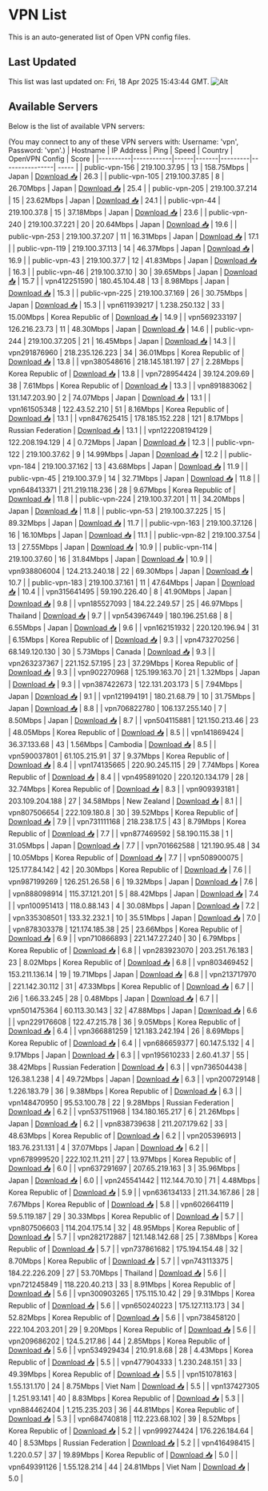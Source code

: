 # VPN List

This is an auto-generated list of Open VPN config files.

## Last Updated

This list was last updated on: Fri, 18 Apr 2025 15:43:44 GMT.
![Alt](https://repobeats.axiom.co/api/embed/186b98318ef1479477931607c1ad7d823f12451f.svg "Repobeats analytics image")

## Available Servers

Below is the list of available VPN servers:

(You may connect to any of these VPN servers with: Username: 'vpn', Password: 'vpn'.)
| Hostname | IP Address | Ping | Speed | Country | OpenVPN Config | Score |
|----------|------------|------|-------|---------|----------------| ----- |
| public-vpn-156 | 219.100.37.95 | 13 | 158.75Mbps | Japan | [Download 📥](./configs/server_0_JP.ovpn) | 26.3 |
| public-vpn-105 | 219.100.37.85 | 8 | 26.70Mbps | Japan | [Download 📥](./configs/server_1_JP.ovpn) | 25.4 |
| public-vpn-205 | 219.100.37.214 | 15 | 23.62Mbps | Japan | [Download 📥](./configs/server_2_JP.ovpn) | 24.1 |
| public-vpn-44 | 219.100.37.8 | 15 | 37.18Mbps | Japan | [Download 📥](./configs/server_3_JP.ovpn) | 23.6 |
| public-vpn-240 | 219.100.37.221 | 20 | 20.64Mbps | Japan | [Download 📥](./configs/server_4_JP.ovpn) | 19.6 |
| public-vpn-253 | 219.100.37.207 | 11 | 16.31Mbps | Japan | [Download 📥](./configs/server_5_JP.ovpn) | 17.1 |
| public-vpn-119 | 219.100.37.113 | 14 | 46.37Mbps | Japan | [Download 📥](./configs/server_6_JP.ovpn) | 16.9 |
| public-vpn-43 | 219.100.37.7 | 12 | 41.83Mbps | Japan | [Download 📥](./configs/server_7_JP.ovpn) | 16.3 |
| public-vpn-46 | 219.100.37.10 | 30 | 39.65Mbps | Japan | [Download 📥](./configs/server_8_JP.ovpn) | 15.7 |
| vpn412251590 | 180.45.104.48 | 13 | 8.98Mbps | Japan | [Download 📥](./configs/server_9_JP.ovpn) | 15.3 |
| public-vpn-225 | 219.100.37.169 | 26 | 30.75Mbps | Japan | [Download 📥](./configs/server_10_JP.ovpn) | 15.3 |
| vpn611939217 | 1.238.250.132 | 33 | 15.00Mbps | Korea Republic of | [Download 📥](./configs/server_11_KR.ovpn) | 14.9 |
| vpn569233197 | 126.216.23.73 | 11 | 48.30Mbps | Japan | [Download 📥](./configs/server_12_JP.ovpn) | 14.6 |
| public-vpn-244 | 219.100.37.205 | 21 | 16.45Mbps | Japan | [Download 📥](./configs/server_13_JP.ovpn) | 14.3 |
| vpn291876960 | 218.235.126.223 | 34 | 36.01Mbps | Korea Republic of | [Download 📥](./configs/server_14_KR.ovpn) | 13.8 |
| vpn380548616 | 218.145.181.197 | 27 | 2.28Mbps | Korea Republic of | [Download 📥](./configs/server_15_KR.ovpn) | 13.8 |
| vpn728954424 | 39.124.209.69 | 38 | 7.61Mbps | Korea Republic of | [Download 📥](./configs/server_16_KR.ovpn) | 13.3 |
| vpn891883062 | 131.147.203.90 | 2 | 74.07Mbps | Japan | [Download 📥](./configs/server_17_JP.ovpn) | 13.1 |
| vpn161505348 | 122.43.52.210 | 51 | 8.16Mbps | Korea Republic of | [Download 📥](./configs/server_18_KR.ovpn) | 13.1 |
| vpn847625415 | 178.185.152.228 | 121 | 8.17Mbps | Russian Federation | [Download 📥](./configs/server_19_RU.ovpn) | 13.1 |
| vpn122208194129 | 122.208.194.129 | 4 | 0.72Mbps | Japan | [Download 📥](./configs/server_20_JP.ovpn) | 12.3 |
| public-vpn-122 | 219.100.37.62 | 9 | 14.99Mbps | Japan | [Download 📥](./configs/server_21_JP.ovpn) | 12.2 |
| public-vpn-184 | 219.100.37.162 | 13 | 43.68Mbps | Japan | [Download 📥](./configs/server_22_JP.ovpn) | 11.9 |
| public-vpn-45 | 219.100.37.9 | 14 | 32.71Mbps | Japan | [Download 📥](./configs/server_23_JP.ovpn) | 11.8 |
| vpn648413371 | 211.219.118.236 | 28 | 9.67Mbps | Korea Republic of | [Download 📥](./configs/server_24_KR.ovpn) | 11.8 |
| public-vpn-224 | 219.100.37.201 | 11 | 34.20Mbps | Japan | [Download 📥](./configs/server_25_JP.ovpn) | 11.8 |
| public-vpn-53 | 219.100.37.225 | 15 | 89.32Mbps | Japan | [Download 📥](./configs/server_26_JP.ovpn) | 11.7 |
| public-vpn-163 | 219.100.37.126 | 16 | 16.10Mbps | Japan | [Download 📥](./configs/server_27_JP.ovpn) | 11.1 |
| public-vpn-82 | 219.100.37.54 | 13 | 27.55Mbps | Japan | [Download 📥](./configs/server_28_JP.ovpn) | 10.9 |
| public-vpn-114 | 219.100.37.60 | 16 | 31.84Mbps | Japan | [Download 📥](./configs/server_29_JP.ovpn) | 10.9 |
| vpn938806004 | 124.213.240.18 | 22 | 69.30Mbps | Japan | [Download 📥](./configs/server_30_JP.ovpn) | 10.7 |
| public-vpn-183 | 219.100.37.161 | 11 | 47.64Mbps | Japan | [Download 📥](./configs/server_31_JP.ovpn) | 10.4 |
| vpn315641495 | 59.190.226.40 | 8 | 41.90Mbps | Japan | [Download 📥](./configs/server_32_JP.ovpn) | 9.8 |
| vpn185527093 | 184.22.249.57 | 25 | 46.97Mbps | Thailand | [Download 📥](./configs/server_33_TH.ovpn) | 9.7 |
| vpn543967449 | 180.196.251.68 | 8 | 6.55Mbps | Japan | [Download 📥](./configs/server_34_JP.ovpn) | 9.6 |
| vpn162151932 | 220.120.196.94 | 31 | 6.15Mbps | Korea Republic of | [Download 📥](./configs/server_35_KR.ovpn) | 9.3 |
| vpn473270256 | 68.149.120.130 | 30 | 5.73Mbps | Canada | [Download 📥](./configs/server_36_CA.ovpn) | 9.3 |
| vpn263237367 | 221.152.57.195 | 23 | 37.29Mbps | Korea Republic of | [Download 📥](./configs/server_37_KR.ovpn) | 9.3 |
| vpn902270968 | 125.199.163.70 | 21 | 1.32Mbps | Japan | [Download 📥](./configs/server_38_JP.ovpn) | 9.3 |
| vpn387422673 | 122.131.203.173 | 5 | 7.94Mbps | Japan | [Download 📥](./configs/server_39_JP.ovpn) | 9.1 |
| vpn121994191 | 180.21.68.79 | 10 | 31.75Mbps | Japan | [Download 📥](./configs/server_40_JP.ovpn) | 8.8 |
| vpn706822780 | 106.137.255.140 | 7 | 8.50Mbps | Japan | [Download 📥](./configs/server_41_JP.ovpn) | 8.7 |
| vpn504115881 | 121.150.213.46 | 23 | 48.05Mbps | Korea Republic of | [Download 📥](./configs/server_42_KR.ovpn) | 8.5 |
| vpn141869424 | 36.37.133.68 | 43 | 1.56Mbps | Cambodia | [Download 📥](./configs/server_43_KH.ovpn) | 8.5 |
| vpn590037801 | 61.105.215.91 | 37 | 9.37Mbps | Korea Republic of | [Download 📥](./configs/server_44_KR.ovpn) | 8.4 |
| vpn174135665 | 220.90.245.115 | 29 | 7.74Mbps | Korea Republic of | [Download 📥](./configs/server_45_KR.ovpn) | 8.4 |
| vpn495891020 | 220.120.134.179 | 28 | 32.74Mbps | Korea Republic of | [Download 📥](./configs/server_46_KR.ovpn) | 8.3 |
| vpn909393181 | 203.109.204.188 | 27 | 34.58Mbps | New Zealand | [Download 📥](./configs/server_47_NZ.ovpn) | 8.1 |
| vpn807506654 | 222.109.180.8 | 30 | 39.52Mbps | Korea Republic of | [Download 📥](./configs/server_48_KR.ovpn) | 7.9 |
| vpn731111168 | 218.238.17.5 | 43 | 8.79Mbps | Korea Republic of | [Download 📥](./configs/server_49_KR.ovpn) | 7.7 |
| vpn877469592 | 58.190.115.38 | 1 | 31.05Mbps | Japan | [Download 📥](./configs/server_50_JP.ovpn) | 7.7 |
| vpn701662588 | 121.190.95.48 | 34 | 10.05Mbps | Korea Republic of | [Download 📥](./configs/server_51_KR.ovpn) | 7.7 |
| vpn508900075 | 125.177.84.142 | 42 | 20.30Mbps | Korea Republic of | [Download 📥](./configs/server_52_KR.ovpn) | 7.6 |
| vpn987199269 | 126.251.26.58 | 6 | 19.32Mbps | Japan | [Download 📥](./configs/server_53_JP.ovpn) | 7.6 |
| vpn888098914 | 115.37.121.201 | 5 | 88.42Mbps | Japan | [Download 📥](./configs/server_54_JP.ovpn) | 7.4 |
| vpn100951413 | 118.0.88.143 | 4 | 30.08Mbps | Japan | [Download 📥](./configs/server_55_JP.ovpn) | 7.2 |
| vpn335308501 | 133.32.232.1 | 10 | 35.51Mbps | Japan | [Download 📥](./configs/server_56_JP.ovpn) | 7.0 |
| vpn878303378 | 121.174.185.38 | 25 | 23.66Mbps | Korea Republic of | [Download 📥](./configs/server_57_KR.ovpn) | 6.9 |
| vpn710866893 | 221.147.27.240 | 30 | 6.79Mbps | Korea Republic of | [Download 📥](./configs/server_58_KR.ovpn) | 6.8 |
| vpn283923070 | 203.251.76.183 | 23 | 8.02Mbps | Korea Republic of | [Download 📥](./configs/server_59_KR.ovpn) | 6.8 |
| vpn803469452 | 153.211.136.14 | 19 | 19.71Mbps | Japan | [Download 📥](./configs/server_60_JP.ovpn) | 6.8 |
| vpn213717970 | 221.142.30.112 | 31 | 47.33Mbps | Korea Republic of | [Download 📥](./configs/server_61_KR.ovpn) | 6.7 |
| 2i6 | 1.66.33.245 | 28 | 0.48Mbps | Japan | [Download 📥](./configs/server_62_JP.ovpn) | 6.7 |
| vpn501475364 | 60.113.30.143 | 32 | 47.88Mbps | Japan | [Download 📥](./configs/server_63_JP.ovpn) | 6.6 |
| vpn229176608 | 122.47.215.78 | 36 | 9.05Mbps | Korea Republic of | [Download 📥](./configs/server_64_KR.ovpn) | 6.4 |
| vpn366881259 | 121.183.242.194 | 26 | 8.69Mbps | Korea Republic of | [Download 📥](./configs/server_65_KR.ovpn) | 6.4 |
| vpn686659377 | 60.147.5.132 | 4 | 9.17Mbps | Japan | [Download 📥](./configs/server_66_JP.ovpn) | 6.3 |
| vpn195610233 | 2.60.41.37 | 55 | 38.42Mbps | Russian Federation | [Download 📥](./configs/server_67_RU.ovpn) | 6.3 |
| vpn736504438 | 126.38.1.238 | 4 | 49.72Mbps | Japan | [Download 📥](./configs/server_68_JP.ovpn) | 6.3 |
| vpn200729148 | 1.226.183.79 | 36 | 9.38Mbps | Korea Republic of | [Download 📥](./configs/server_69_KR.ovpn) | 6.3 |
| vpn148470950 | 95.53.100.78 | 22 | 9.28Mbps | Russian Federation | [Download 📥](./configs/server_70_RU.ovpn) | 6.2 |
| vpn537511968 | 134.180.165.217 | 6 | 21.26Mbps | Japan | [Download 📥](./configs/server_71_JP.ovpn) | 6.2 |
| vpn838739638 | 211.207.179.62 | 33 | 48.63Mbps | Korea Republic of | [Download 📥](./configs/server_72_KR.ovpn) | 6.2 |
| vpn205396913 | 183.76.231.131 | 4 | 37.07Mbps | Japan | [Download 📥](./configs/server_73_JP.ovpn) | 6.2 |
| vpn678999520 | 222.102.11.211 | 27 | 13.97Mbps | Korea Republic of | [Download 📥](./configs/server_74_KR.ovpn) | 6.0 |
| vpn637291697 | 207.65.219.163 | 3 | 35.96Mbps | Japan | [Download 📥](./configs/server_75_JP.ovpn) | 6.0 |
| vpn245541442 | 112.144.70.10 | 71 | 4.48Mbps | Korea Republic of | [Download 📥](./configs/server_76_KR.ovpn) | 5.9 |
| vpn636134133 | 211.34.167.86 | 28 | 7.67Mbps | Korea Republic of | [Download 📥](./configs/server_77_KR.ovpn) | 5.8 |
| vpn602664119 | 59.5.119.187 | 29 | 30.33Mbps | Korea Republic of | [Download 📥](./configs/server_78_KR.ovpn) | 5.7 |
| vpn807506603 | 114.204.175.14 | 32 | 48.95Mbps | Korea Republic of | [Download 📥](./configs/server_79_KR.ovpn) | 5.7 |
| vpn282172887 | 121.148.142.68 | 25 | 7.38Mbps | Korea Republic of | [Download 📥](./configs/server_80_KR.ovpn) | 5.7 |
| vpn737861682 | 175.194.154.48 | 32 | 8.70Mbps | Korea Republic of | [Download 📥](./configs/server_81_KR.ovpn) | 5.7 |
| vpn743113375 | 184.22.226.209 | 27 | 53.70Mbps | Thailand | [Download 📥](./configs/server_82_TH.ovpn) | 5.6 |
| vpn721245849 | 118.220.40.213 | 33 | 8.91Mbps | Korea Republic of | [Download 📥](./configs/server_83_KR.ovpn) | 5.6 |
| vpn300903265 | 175.115.10.42 | 29 | 9.31Mbps | Korea Republic of | [Download 📥](./configs/server_84_KR.ovpn) | 5.6 |
| vpn650240223 | 175.127.113.173 | 34 | 52.82Mbps | Korea Republic of | [Download 📥](./configs/server_85_KR.ovpn) | 5.6 |
| vpn738458120 | 222.104.203.201 | 29 | 9.20Mbps | Korea Republic of | [Download 📥](./configs/server_86_KR.ovpn) | 5.6 |
| vpn209686202 | 124.5.217.86 | 44 | 2.85Mbps | Korea Republic of | [Download 📥](./configs/server_87_KR.ovpn) | 5.6 |
| vpn534929434 | 210.91.8.68 | 28 | 4.43Mbps | Korea Republic of | [Download 📥](./configs/server_88_KR.ovpn) | 5.5 |
| vpn477904333 | 1.230.248.151 | 33 | 49.39Mbps | Korea Republic of | [Download 📥](./configs/server_89_KR.ovpn) | 5.5 |
| vpn151078163 | 1.55.131.170 | 24 | 8.75Mbps | Viet Nam | [Download 📥](./configs/server_90_VN.ovpn) | 5.5 |
| vpn137427305 | 1.251.93.141 | 40 | 8.83Mbps | Korea Republic of | [Download 📥](./configs/server_91_KR.ovpn) | 5.3 |
| vpn884462404 | 1.215.235.203 | 36 | 44.81Mbps | Korea Republic of | [Download 📥](./configs/server_92_KR.ovpn) | 5.3 |
| vpn684740818 | 112.223.68.102 | 39 | 8.52Mbps | Korea Republic of | [Download 📥](./configs/server_93_KR.ovpn) | 5.2 |
| vpn999274424 | 176.226.184.64 | 40 | 8.53Mbps | Russian Federation | [Download 📥](./configs/server_94_RU.ovpn) | 5.2 |
| vpn416498415 | 1.220.0.57 | 37 | 19.89Mbps | Korea Republic of | [Download 📥](./configs/server_95_KR.ovpn) | 5.0 |
| vpn649391126 | 1.55.128.214 | 44 | 24.81Mbps | Viet Nam | [Download 📥](./configs/server_96_VN.ovpn) | 5.0 |
